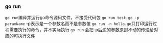 ### go run

`go run`编译并运行go命令源码文件，不接受代码包
`go run test.go -p paramName` -p表示是一个参数名而不是参数值
`go run -n hello.go`只打印运行过程需要执行的命令，并不实际执行
`go run` 会把-p后边的参数原封不动的传递给对应的可执行文件

